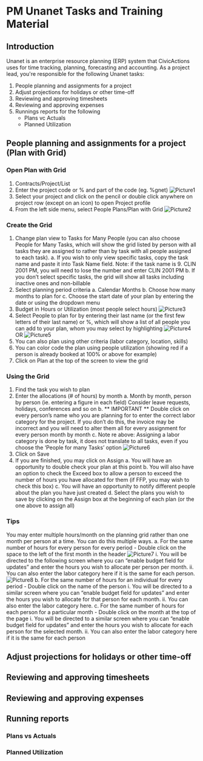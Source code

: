 # PM Unanet Tasks and Training Material

## Introduction

Unanet is an enterprise resource planning (ERP) system that CivicActions uses for time tracking, planning, forecasting and accounting. As a project lead, you're responsible for the following Unanet tasks:

1. People planning and assignments for a project
2. Adjust projections for holidays or other time-off
3. Reviewing and approving timesheets
4. Reviewing and approving expenses
5. Runnings reports for the following
   - Plans vc Actuals
   - Planned Utilization

## People planning and assignments for a project (Plan with Grid)

### Open Plan with Grid

1. Contracts/Project/List
2. Enter the project code or % and part of the code (eg. %gnet)
![Picture1](https://user-images.githubusercontent.com/73595515/188219534-1ca5ee6f-dd3a-4ebe-b2af-70a8f2158389.png)
3. Select your project and click on the pencil or double click anywhere on project row (except on an icon) to open Project profile
4. From the left side menu, select People Plans/Plan with Grid
![Picture2](https://user-images.githubusercontent.com/73595515/188219676-83a90cc2-ac0a-4c91-8eed-442dab1c3630.png)

### Create the Grid
1. Change plan view to Tasks for Many People (you can also choose People for Many Tasks, which will show the grid listed by person with all tasks they are assigned to rather than by task with all people assigned to each task).
   a. If you wish to only view specific tasks, copy the task name and paste it into Task Name field. Note: if the task name is 9. CLIN 2001 PM, you will need to lose the number and enter CLIN 2001 PM
   b. If you don’t select specific tasks, the grid will show all tasks including inactive ones and non-billable
2. Select planning period criteria
   a. Calendar Months
   b. Choose how many months to plan for
   c. Choose the start date of your plan by entering the date or using the dropdown menu
3. Budget in Hours or Utilization (most people select hours)
![Picture3](https://user-images.githubusercontent.com/73595515/188219860-2e3deb69-96d7-405c-95cf-4976a834fbc4.png)
4. Select People to plan for by entering their last name (or the first few letters of their last name) or %, which will show a list of all people you can add to your plan, whom you may select by highlighting
![Picture4](https://user-images.githubusercontent.com/73595515/188219910-d7092c17-84e6-46e0-b71d-a5451c76b709.png)
OR
![Picture5](https://user-images.githubusercontent.com/73595515/188220268-2a89128c-3c58-44ab-9e67-5e7ad9a2c644.png)
5. You can also plan using other criteria (labor category, location, skills)
6. You can color code the plan using people utilization (showing red if a person is already booked at 100% or above for example)
7. Click on Plan at the top of the screen to view the grid

### Using the Grid
1. Find the task you wish to plan
2. Enter the allocations (# of hours) by month
   a. Month by month, person by person (ie. entering a figure in each field)
Consider leave requests, holidays, conferences and so on
   b. ** IMPORTANT ** Double click on every person’s name who you are planning for to enter the correct labor category for the project. If you don’t do this, the invoice may be incorrect and you will need to alter them all for every assignment for every person month by month
   c. Note re above: Assigning a labor category is done by task, it does not translate to all tasks, even if you choose the ‘People for many Tasks’ option
![Picture6](https://user-images.githubusercontent.com/73595515/188220299-967d1b15-fe5a-492f-89a9-502cd0517ae3.png)
3. Click on Save
4. If you are finished, you may click on Assign
   a. You will have an opportunity to double check your plan at this point
   b. You will also have an option  to check the Exceed box to allow a person to exceed the number of hours you have allocated for them  (if FFP, you may wish to check this box)
   c. You will have an opportunity to notify different people about the plan you have just created
   d. Select the plans you wish to save by clicking on the Assign box at the beginning of each plan (or the one above to assign all)

### Tips
You may enter multiple hours/month on the planning grid rather than one month per person at a time. You can do this multiple ways.
   a. For the same number of hours for every person for every period - Double click on the space to the left of the first month in the header
![Picture7](https://user-images.githubusercontent.com/73595515/188220432-fbd23cbe-ab3d-4467-a7e7-b497dc3167ee.png)
      i. You will be directed to the following screen where you can “enable budget field for updates” and enter the hours you wish to allocate per person per month.
      ii. You can also enter the labor category here if it is the same for each person.
      ![Picture8](https://user-images.githubusercontent.com/73595515/188220573-4523df68-3abf-4da5-877b-8771f8c00a9c.png)
   b. For the same number of hours for an individual for every period - Double click on the name of the person
      i. You will be directed to a similar screen where you can “enable budget field for updates” and enter the hours you wish to allocate for that person for each month.
      ii. You can also enter the labor category here.
   c. For the same number of hours for each person for a particular month - Double click on the month at the top of the page
      i. You will be directed to a similar screen where you can “enable budget field for updates” and enter the hours you wish to allocate for each person for the selected month.
      ii. You can also enter the labor category here if it is the same for each person

## Adjust projections for holidays or other time-off

## Reviewing and approving timesheets

## Reviewing and approving expenses

## Running reports

### Plans vs Actuals

### Planned Utilization
